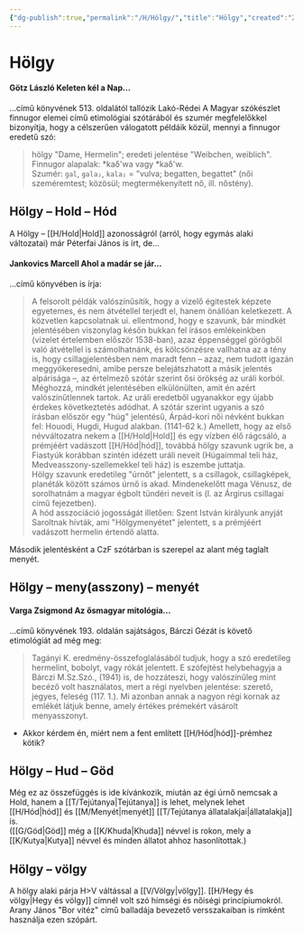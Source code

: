 ```yaml
---
{"dg-publish":true,"permalink":"/H/Hölgy/","title":"Hölgy","created":"2024-01-14T12:05","updated":"2024-10-25T21:47"}
---
```



# Hölgy

#### Götz László Keleten kél a Nap...

...című könyvének 513. oldalától tallózik Lakó-Rédei A Magyar szókészlet finnugor elemei című etimológiai szótárából és szumér megfelelőkkel bizonyítja, hogy a célszerűen válogatott példáik közül, mennyi a finnugor eredetű szó:  
> hölgy "Dame, Hermelin"; eredeti jelentése "Weibchen, weiblich".  
> Finnugor alapalak: \*kaδ'wa vagy \*kaδ'w.  
> Szumér: `gal`, `gala₂`, `kala₂` = "vulva; begatten, begattet" (női szeméremtest; közösül; megtermékenyített nő, ill. nőstény).  

## Hölgy – Hold – Hód

A Hölgy – [[H/Hold\|Hold]] azonosságról (arról, hogy egymás alaki változatai) már Péterfai János is írt, de...

#### Jankovics Marcell Ahol a madár se jár...  

...című könyvében is írja:  
> A felsorolt példák valószínűsítik, hogy a vizelő égitestek képzete egyetemes, és nem átvétellel terjedt el, hanem önállóan keletkezett. A közvetlen kapcsolatnak ui. ellentmond, hogy e szavunk, bár mindkét jelentésében viszonylag későn bukkan fel írásos emlékeinkben (vizelet értelemben először 1538-ban), azaz éppenséggel görögből való átvétellel is számolhatnánk, és kölcsönzésre vallhatna az a tény is, hogy csillagjelentésben nem maradt fenn – azaz, nem tudott igazán meggyökeresedni, amibe persze belejátszhatott a másik jelentés alpárisága –, az értelmező szótár szerint ősi örökség az uráli korból. Méghozzá, mindkét jelentésében elkülönülten, amit én azért valószínűtlennek tartok. Az uráli eredetből ugyanakkor egy újabb érdekes következtetés adódhat. A szótár szerint ugyanis a szó írásban először egy "húg" jelentésű, Árpád-kori női névként bukkan fel: Houodi, Hugdi, Hugud alakban. (1141-62 k.) Amellett, hogy az első névváltozatra nekem a [[H/Hold\|Hold]] és egy vízben élő rágcsáló, a prémjéért vadászott [[H/Hód\|hód]], továbbá hölgy szavunk ugrik be, a Fiastyúk korábban szintén idézett uráli neveit (Húgaimmal teli ház, Medveasszony-szellemekkel teli ház) is eszembe juttatja.  
> Hölgy szavunk eredetileg "úrnőt" jelentett, s a csillagok, csillagképek, planéták között számos úrnő is akad. Mindenekelőtt maga Vénusz, de sorolhatnám a magyar égbolt tündéri neveit is (l. az Árgirus csillagai című fejezetben).  
> A hód asszociáció jogosságát illetően: Szent István királyunk anyját Saroltnak hívták, ami "Hölgymenyétet" jelentett, s a prémjéért vadászott hermelin értendő alatta.  

Második jelentésként a CzF szótárban is szerepel az alant még taglalt menyét.  

## Hölgy – meny(asszony) – menyét

#### Varga Zsigmond Az ősmagyar mitológia...

...című könyvének 193. oldalán sajátságos, Bárczi Gézát is követő etimológiát ad még meg:  
> Tagányi K. eredmény-összefoglalásából tudjuk, hogy a szó eredetileg hermelint, bobolyt, vagy rókát jelentett. E szófejtést helybehagyja a Bárczi M.Sz.Szó., (1941) is, de hozzáteszi, hogy valószínűleg mint becéző volt használatos, mert a régi nyelvben jelentése: szerető, jegyes, feleség (117. 1.). Mi azonban annak a nagyon régi kornak az emlékét látjuk benne, amely értékes prémekért vásárolt menyasszonyt.  
- Akkor kérdem én, miért nem a fent említett [[H/Hód\|hód]]-prémhez kötik?  

## Hölgy – Hud – Göd

Még ez az összefüggés is ide kívánkozik, miután az égi úrnő nemcsak a Hold, hanem a [[T/Tejútanya\|Tejútanya]] is lehet, melynek lehet [[H/Hód\|hód]] és [[M/Menyét\|menyét]] [[T/Tejútanya állatalakjai\|állatalakja]] is.  
([[G/Göd\|Göd]] még a [[K/Khuda\|Khuda]] névvel is rokon, mely a [[K/Kutya\|Kutya]] névvel és minden állatot ahhoz hasonlítottak.)  

## Hölgy – völgy

A hölgy alaki párja H>V váltással a [[V/Völgy\|völgy]]. [[H/Hegy és völgy\|Hegy és völgy]] címnél volt szó hímségi és nőiségi princípiumokról.  
Arany János "Bor vitéz" című balladája bevezető versszakaiban is rímként használja ezen szópárt.  